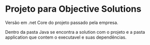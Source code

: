 # Projeto para Objective Solutions

Versão em .net Core do projeto passado pela empresa.

Dentro da pasta Java se encontra a solution com o projeto e a pasta application que contem o executavel e suas dependências. 
